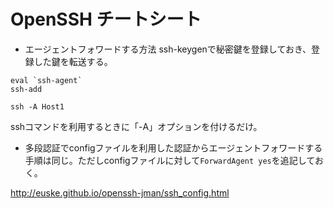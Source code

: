 OpenSSH チートシート
==============================

* エージェントフォワードする方法
ssh-keygenで秘密鍵を登録しておき、登録した鍵を転送する。
```
eval `ssh-agent`
ssh-add

ssh -A Host1
```
sshコマンドを利用するときに「-A」オプションを付けるだけ。

* 多段認証でconfigファイルを利用した認証からエージェントフォワードする
手順は同じ。ただしconfigファイルに対して`ForwardAgent yes`を追記しておく。

http://euske.github.io/openssh-jman/ssh_config.html
